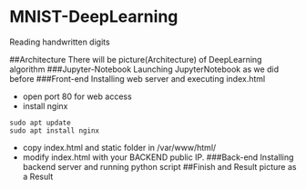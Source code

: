 # MNIST-DeepLearning
Reading handwritten digits

##Architecture
There will be picture(Architecture) of DeepLearning algorithm
###Jupyter-Notebook
Launching JupyterNotebook as we did before
###Front-end
Installing web server and executing index.html
- open port 80 for web access
- install nginx
```
sudo apt update
sudo apt install nginx
```
- copy index.html and static folder in /var/www/html/
- modify index.html with your BACKEND public IP.
###Back-end
Installing backend server and running python script
##Finish and Result
picture as a Result
